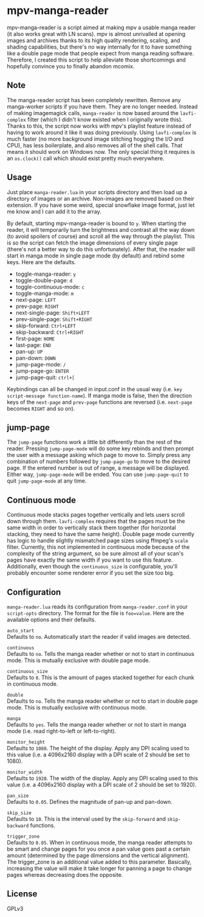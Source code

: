 # mpv-manga-reader
mpv-manga-reader is a script aimed at making mpv a usable manga reader (it also works great with LN scans). mpv is almost unrivalled at opening images and archives thanks to its high quality rendering, scaling, and shading capabilities, but there's no way internally for it to have something like a double page mode that people expect from manga reading software. Therefore, I created this script to help alleviate those shortcomings and hopefully convince you to finally abandon mcomix.

## Note
The manga-reader script has been completely rewritten. Remove any manga-worker scripts if you have them. They are no longer needed. Instead of making imagemagick calls, `manga-reader` is now based around the `lavfi-complex` filter (which I didn't know existed when I originally wrote this). Thanks to this, the script now works *with* mpv's playlist feature instead of having to work around it like it was doing previously. Using `lavfi-complex` is much faster (no more background image stitching hogging the I/O and CPU), has less boilerplate, and also removes all of the shell calls. That means it should work on Windows now. The only special thing it requires is an `os.clock()` call which should exist pretty much everywhere.

## Usage
Just place `manga-reader.lua` in your scripts directory and then load up a directory of images or an archive. Non-images are removed based on their extension. If you have some weird, special snowflake image format, just let me know and I can add it to the array.

By default, starting mpv-manga-reader is bound to `y`. When starting the reader, it will temporarily turn the brightness and contrast all the way down (to avoid spoilers of course) and scroll all the way through the playlist. This is so the script can fetch the image dimensions of every single page (there's not a better way to do this unfortunately). After that, the reader will start in manga mode in single page mode (by default) and rebind some keys. Here are the defaults.

* toggle-manga-reader: `y`
* toggle-double-page: `d`
* toggle-continuous-mode: `c`
* toggle-manga-mode: `m`
* next-page: `LEFT`
* prev-page: `RIGHT`
* next-single-page: `Shift+LEFT`
* prev-single-page: `Shift+RIGHT`
* skip-forward: `Ctrl+LEFT`
* skip-backward: `Ctrl+RIGHT`
* first-page: `HOME`
* last-page: `END`
* pan-up: `UP`
* pan-down: `DOWN`
* jump-page-mode: `/`
* jump-page-go: `ENTER`
* jump-page-quit: `ctrl+[`

Keybindings can all be changed in input.conf in the usual way (i.e. `key script-message function-name`). If manga mode is false, then the direction keys of the `next-page` and `prev-page` functions are reversed (i.e. `next-page` becomes `RIGHT` and so on).

## jump-page
The `jump-page` functions work a little bit differently than the rest of the reader. Pressing `jump-page-mode` will do some key rebinds and then prompt the user with a message asking which page to move to. Simply press any combination of numbers followed by `jump-page-go` to move to the desired page. If the entered number is out of range, a message will be displayed. Either way, `jump-page-mode` will be ended. You can use `jump-page-quit` to quit `jump-page-mode` at any time.

## Continuous mode
Continuous mode stacks pages together vertically and lets users scroll down through them. `lavfi-complex` requires that the pages must be the same width in order to vertically stack them together (for horizontal stacking, they need to have the same height). Double page mode currently has logic to handle slightly mismatched page sizes using ffmpeg's `scale` filter. Currently, this not implemented in continuous mode because of the complexity of the string argument, so be sure almost all of your scan's pages have exactly the same width if you want to use this feature. Additionally, even though the `continuous_size` is configurable, you'll probably encounter some renderer error if you set the size too big.

## Configuration
`manga-reader.lua` reads its configuration from `manga-reader.conf` in your `script-opts` directory. The format for the file is `foo=value`. Here are the available options and their defaults.

``auto_start``\
Defaults to `no`. Automatically start the reader if valid images are detected.

``continuous``\
Defaults to `no`. Tells the manga reader whether or not to start in continuous mode. This is mutually exclusive with double page mode.

``continuous_size``\
Defaults to `8`. This is the amount of pages stacked together for each chunk in continuous mode.

``double``\
Defaults to `no`. Tells the manga reader whether or not to start in double page mode. This is mutually exclusive with continuous mode.

``manga``\
Defaults to `yes`. Tells the manga reader whether or not to start in manga mode (i.e. read right-to-left or left-to-right).

``monitor_height``\
Defaults to `1080`. The height of the display. Apply any DPI scaling used to this value (i.e. a 4096x2160 display with a DPI scale of 2 should be set to 1080).

``monitor_width``\
Defaults to `1920`. The width of the display. Apply any DPI scaling used to this value (i.e. a 4096x2160 display with a DPI scale of 2 should be set to 1920).

``pan_size``\
Defaults to `0.05`. Defines the magnitude of pan-up and pan-down.

``skip_size``\
Defaults to `10`. This is the interval used by the `skip-forward` and `skip-backward` functions.

``trigger_zone``\
Defaults to `0.05`. When in continuous mode, the manga reader attempts to be smart and change pages for you once a pan value goes past a certain amount (determined by the page dimensions and the vertical alignment). The trigger_zone is an additional value added to this parameter. Basically, increasing the value will make it take longer for panning a page to change pages whereas decreasing does the opposite.

## License
GPLv3
